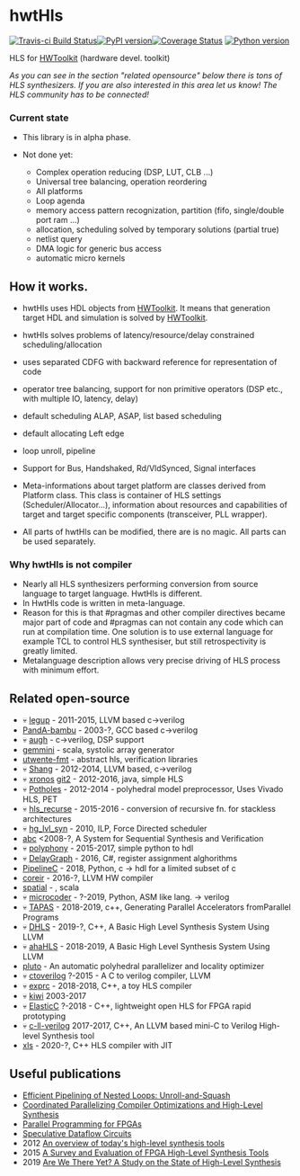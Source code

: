 # hwtHls

[![Travis-ci Build Status](https://travis-ci.org/Nic30/hwtHls.png?branch=master)](https://travis-ci.org/Nic30/hwtHls)[![PyPI version](https://badge.fury.io/py/hwtHls.svg)](http://badge.fury.io/py/hwtHls)[![Coverage Status](https://coveralls.io/repos/github/Nic30/hwtHls/badge.svg?branch=master)](https://coveralls.io/github/Nic30/hwtHls?branch=master)
[![Python version](https://img.shields.io/pypi/pyversions/hwtHls.svg)](https://img.shields.io/pypi/pyversions/hwtHls.svg)


HLS for [HWToolkit](https://github.com/Nic30/HWToolkit) (hardware devel. toolkit)

*As you can see in the section "related opensource" below there is tons of HLS synthesizers. If you are also interested in this area let us know! The HLS community has to be connected!*

### Current state

* This library is in alpha phase.

* Not done yet:
  * Complex operation reducing (DSP, LUT, CLB ...)
  * Universal tree balancing, operation reordering
  * All platforms
  * Loop agenda
  * memory access pattern recognization, partition (fifo, single/double port ram ...)
  * allocation, scheduling solved by temporary solutions (partial true)
  * netlist query
  * DMA logic for generic bus access
  * automatic micro kernels

## How it works.
* hwtHls uses HDL objects from [HWToolkit](https://github.com/Nic30/HWToolkit).
  It means that generation target HDL and simulation is solved by [HWToolkit](https://github.com/Nic30/HWToolkit).

* hwtHls solves problems of latency/resource/delay constrained scheduling/allocation
* uses separated CDFG with backward reference for representation of code
* operator tree balancing, support for non primitive operators (DSP etc., with multiple IO, latency, delay)
* default scheduling ALAP, ASAP, list based scheduling
* default allocating Left edge
* loop unroll, pipeline
* Support for Bus, Handshaked, Rd/VldSynced, Signal interfaces

* Meta-informations about target platform are classes derived from Platform class.
  This class is container of HLS settings (Scheduler/Allocator...),
  information about resources and capabilities of target and target specific components (transceiver, PLL wrapper).

* All parts of hwtHls can be modified, there are is no magic. All parts can be used separately.

### Why hwtHls is not compiler
* Nearly all HLS synthesizers performing conversion from source language to target language. HwtHls is different.
* In HwtHls code is written in meta-language.
* Reason for this is that #pragmas and other compiler directives became major part of code and #pragmas can not contain any code which can run at compilation time. One solution is to use external language for example TCL to control HLS synthesiser, but still retrospectivity is greatly limited.
* Metalanguage description allows very precise driving of HLS process with minimum effort.



## Related open-source
* :skull: [legup](http://legup.eecg.utoronto.ca/) - 2011-2015, LLVM based c->verilog
* [PandA-bambu](http://panda.dei.polimi.it/?page_id=31) - 2003-?, GCC based c->verilog
* :skull: [augh](http://tima.imag.fr/sls/research-projects/augh/) - c->verilog, DSP support
* [gemmini](https://github.com/ucb-bar/gemmini) - scala, systolic array generator
* [utwente-fmt](https://github.com/utwente-fmt) - abstract hls, verification libraries
* :skull: [Shang](https://github.com/etherzhhb/Shang) - 2012-2014, LLVM based, c->verilog
* :skull: [xronos](https://github.com/endrix/xronos) [git2](https://github.com/endrix/xronos) - 2012-2016, java, simple HLS
* :skull: [Potholes](https://github.com/SamuelBayliss/Potholes) - 2012-2014 - polyhedral model preprocessor, Uses Vivado HLS, PET
* :skull: [hls_recurse](https://github.com/m8pple/hls_recurse) - 2015-2016 - conversion of recursive fn. for stackless architectures
* :skull: [hg_lvl_syn](https://github.com/funningboy/hg_lvl_syn) - 2010, ILP, Force Directed scheduler
* [abc](https://people.eecs.berkeley.edu/~alanmi/abc/) <2008-?, A System for Sequential Synthesis and Verification
* :skull: [polyphony](https://github.com/ktok07b6/polyphony) - 2015-2017, simple python to hdl
* :skull: [DelayGraph](https://github.com/ni/DelayGraph) - 2016, C#, register assignment alghorithms
* [PipelineC](https://github.com/JulianKemmerer/PipelineC) - 2018, Python, c -> hdl for a limited subset of c
* [coreir](https://github.com/rdaly525/coreir) - 2016-?, LLVM HW compiler
* [spatial](https://github.com/stanford-ppl/spatial)  - , scala
* :skull: [microcoder](https://github.com/ben-marshall/microcoder) - ?-2019, Python, ASM like lang. -> verilog
* :skull: [TAPAS](https://github.com/sfu-arch/TAPAS) - 2018-2019, c++, Generating Parallel Accelerators fromParallel Programs
* :skull: [DHLS](https://github.com/dillonhuff/DHLS) - 2019-?, C++, A Basic High Level Synthesis System Using LLVM
* :skull: [ahaHLS](https://github.com/dillonhuff/ahaHLS) - 2018-2019, A Basic High Level Synthesis System Using LLVM
* [pluto](https://github.com/bondhugula/pluto) -  An automatic polyhedral parallelizer and locality optimizer
* :skull: [ctoverilog](https://github.com/udif/ctoverilog) ?-2015 - A C to verilog compiler, LLVM
* :skull: [exprc](https://github.com/n-nez/exprc) - 2018-2018, C++, a toy HLS compiler
* :skull: [kiwi](https://www.cl.cam.ac.uk/~djg11/kiwi/) 2003-2017
* :skull: [ElasticC](https://github.com/daveshah1/ElasticC)  ?-2018 - C++, lightweight open HLS for FPGA rapid prototyping
* :skull: [c-ll-verilog](https://github.com/sabbaghm/c-ll-verilog) 2017-2017, C++, An LLVM based mini-C to Verilog High-level Synthesis tool
* [xls](https://github.com/google/xls) - 2020-?, C++ HLS compiler with JIT

## Useful publications
* [Efficient Pipelining of Nested Loops: Unroll-and-Squash](https://people.csail.mit.edu/saman/student_thesis/petkov-01.pdf)
* [Coordinated Parallelizing Compiler Optimizations and High-Level Synthesis](https://escholarship.org/uc/item/3421b3h6)
* [Parallel Programming for FPGAs](https://github.com/KastnerRG/pp4fpgas)
* [Speculative Dataflow Circuits](https://dl.acm.org/citation.cfm?id=3293914)
* 2012 [An overview of today's high-level synthesis tools](https://www.researchgate.net/publication/260432684_An_overview_of_today's_high-level_synthesis_tools)
* 2015 [A Survey and Evaluation of FPGA High-Level Synthesis Tools](https://ieeexplore.ieee.org/document/7368920)
* 2019 [Are We There Yet? A Study on the State of High-Level Synthesis](https://ieeexplore.ieee.org/document/8356004)
